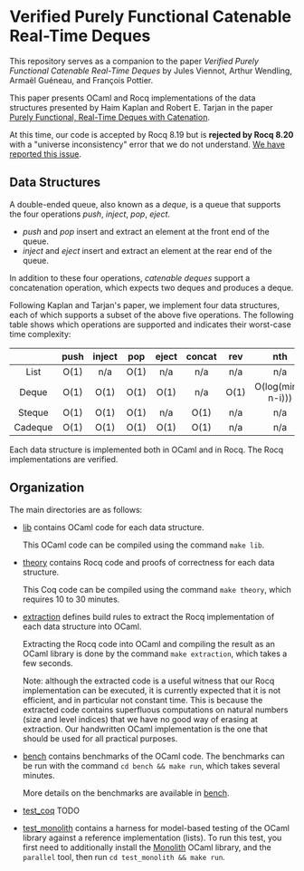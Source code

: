 # Verified Purely Functional Catenable Real-Time Deques

This repository serves as a companion to the paper
*Verified Purely Functional Catenable Real-Time Deques*
by
Jules Viennot,
Arthur Wendling,
Armaël Guéneau,
and
François Pottier.

This paper presents OCaml and Rocq implementations of the data structures
presented by
Haim Kaplan
and
Robert E. Tarjan
in the paper
[Purely Functional, Real-Time Deques with Catenation](https://doi.org/10.1145/324133.324139).

At this time,
our code is accepted by Rocq 8.19
but is **rejected by Rocq 8.20**
with a "universe inconsistency" error
that we do not understand.
[We have reported this issue](https://github.com/mattam82/Coq-Equations/issues/635).

## Data Structures

A double-ended queue, also known as a *deque*, is a queue that supports the
four operations *push*, *inject*, *pop*, *eject*.

+ *push* and *pop*
  insert and extract an element at the front end of the queue.
+ *inject* and *eject*
  insert and extract an element at the rear end of the queue.

In addition to these four operations,
*catenable deques* support a concatenation operation,
which expects two deques and produces a deque.

Following Kaplan and Tarjan's paper,
we implement four data structures,
each of which supports a subset of the above five operations.
The following table shows which operations are supported
and indicates their worst-case time complexity:

|         | push | inject |  pop | eject | concat |  rev |         nth         |
| :-----: | :--: | :----: | :--: | :---: | :----: | :--: | :-----------------: |
|  List   | O(1) |   n/a  | O(1) |  n/a  |   n/a  |  n/a |         n/a         |
|  Deque  | O(1) |   O(1) | O(1) |  O(1) |   n/a  | O(1) | O(log(min(i, n-i))) |
| Steque  | O(1) |   O(1) | O(1) |  n/a  |  O(1)  |  n/a |         n/a         |
| Cadeque | O(1) |   O(1) | O(1) |  O(1) |  O(1)  |  n/a |         n/a         |

Each data structure is implemented both in OCaml and in Rocq.
The Rocq implementations are verified.

## Organization

The main directories are as follows:

+ [lib](/lib/) contains OCaml code for each data structure.

  This OCaml code can be compiled using the command `make lib`.

+ [theory](/theory/) contains Rocq code and proofs of correctness
  for each data structure.

  This Coq code can be compiled using the command `make theory`,
  which requires 10 to 30 minutes.

+ [extraction](/extraction/) defines build rules to extract the
  Rocq implementation of each data structure into OCaml.

  Extracting the Rocq code into OCaml and compiling the result
  as an OCaml library is done by the command `make extraction`,
  which takes a few seconds.

  Note: although the extracted code is a useful witness that our Rocq
  implementation can be executed, it is currently expected that it is not
  efficient, and in particular not constant time. This is because the extracted
  code contains superfluous computations on natural numbers (size and level
  indices) that we have no good way of erasing at extraction.
  Our handwritten OCaml implementation is the one that should be used for
  all practical purposes.

+ [bench](/bench/) contains benchmarks of the OCaml code. The benchmarks can be
  run with the command `cd bench && make run`, which takes several minutes.

  More details on the benchmarks are available in [bench](/bench/).

+ [test_coq](/test_coq/) TODO

+ [test_monolith](/test_monolith/) contains a harness for model-based testing of
  the OCaml library against a reference implementation (lists). To run this
  test, you first need to additionally install the
  [Monolith](https://gitlab.inria.fr/fpottier/monolith) OCaml library, and the
  `parallel` tool, then run `cd test_monolith && make run`.
